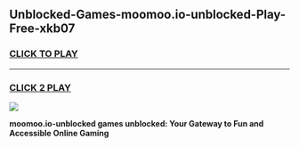 
## Unblocked-Games-moomoo.io-unblocked-Play-Free-xkb07
<h3>
<a href="https://premium76.site?title=moomoo.io-unblocked&ref=20M">CLICK TO PLAY</a></h3>
<hr>

<h3>
<a href="https://premium76.site?title=moomoo.io-unblocked&ref=20M">CLICK 2 PLAY</a>
  
</h3>

<a href="https://premium76.site?title=moomoo.io-unblocked&ref=19M"><img src="https://clearcache.store/games.png"></a>


**moomoo.io-unblocked games unblocked: Your Gateway to Fun and Accessible Online Gaming**

